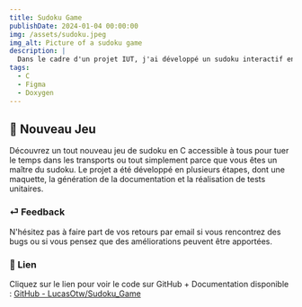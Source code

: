 ```yaml
---
title: Sudoku Game 
publishDate: 2024-01-04 00:00:00
img: /assets/sudoku.jpeg
img_alt: Picture of a sudoku game
description: |
  Dans le cadre d'un projet IUT, j'ai développé un sudoku interactif en C permettant au joueur d'interagir et de jouer au sudoku.
tags:
  - C  
  - Figma
  - Doxygen
---
```


## 🎉 Nouveau Jeu

Découvrez un tout nouveau jeu de sudoku en C accessible à tous pour tuer le temps dans les transports ou tout simplement parce que vous êtes un maître du sudoku. Le projet a été développé en plusieurs étapes, dont une maquette, la génération de la documentation et la réalisation de tests unitaires.

### ⏎ Feedback

N'hésitez pas à faire part de vos retours par email si vous rencontrez des bugs ou si vous pensez que des améliorations peuvent être apportées.

### 🔗 Lien

Cliquez sur le lien pour voir le code sur GitHub + Documentation disponible : [GitHub - LucasOtw/Sudoku_Game](https://github.com/LucasOtw/Sudoku_Game)

